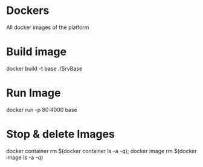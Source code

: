 # Dockers
All docker images of the platform

# Build image
docker build -t base ./SrvBase

# Run Image
docker run -p 80:4000 base

# Stop & delete Images
docker container rm $(docker container ls -a -q); docker image rm $(docker image ls -a -q)